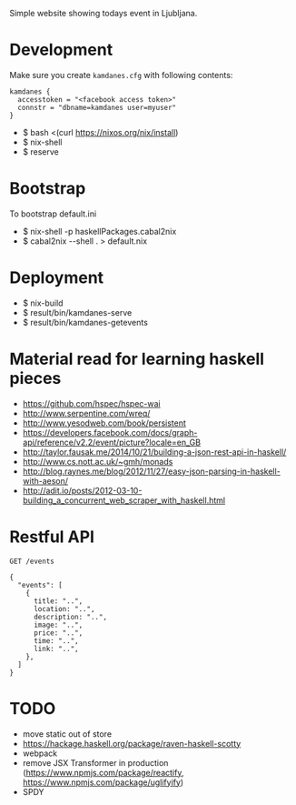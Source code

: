 Simple website showing todays event in Ljubljana.

# Development

Make sure you create `kamdanes.cfg` with following contents:

    kamdanes {
      accesstoken = "<facebook access token>"
      connstr = "dbname=kamdanes user=myuser"
    }


- $ bash <(curl https://nixos.org/nix/install)
- $ nix-shell
- $ reserve

# Bootstrap

To bootstrap default.ini

- $ nix-shell -p haskellPackages.cabal2nix
- $ cabal2nix --shell . > default.nix


# Deployment

- $ nix-build
- $ result/bin/kamdanes-serve
- $ result/bin/kamdanes-getevents


# Material read for learning haskell pieces

- https://github.com/hspec/hspec-wai
- http://www.serpentine.com/wreq/
- http://www.yesodweb.com/book/persistent
- https://developers.facebook.com/docs/graph-api/reference/v2.2/event/picture?locale=en_GB
- http://taylor.fausak.me/2014/10/21/building-a-json-rest-api-in-haskell/
- http://www.cs.nott.ac.uk/~gmh/monads
- http://blog.raynes.me/blog/2012/11/27/easy-json-parsing-in-haskell-with-aeson/
- http://adit.io/posts/2012-03-10-building_a_concurrent_web_scraper_with_haskell.html


# Restful API

`GET /events`
    
    {
      "events": [
        {
          title: "..",
          location: "..",
          description: "..",
          image: "..",
          price: "..",
          time: "..",
          link: "..",
        },
      ]
    }

# TODO

- move static out of store
- https://hackage.haskell.org/package/raven-haskell-scotty
- webpack
- remove JSX Transformer in production (https://www.npmjs.com/package/reactify, https://www.npmjs.com/package/uglifyify)
- SPDY